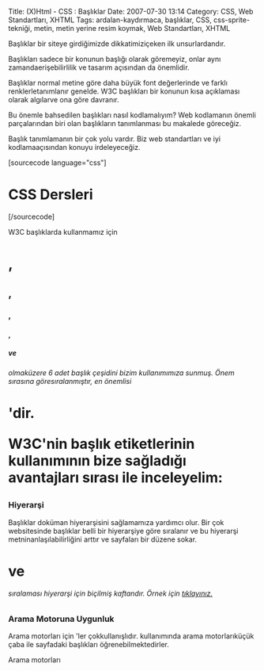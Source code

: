 Title: (X)Html - CSS : Başlıklar
Date: 2007-07-30 13:14
Category: CSS, Web Standartları, XHTML
Tags: ardalan-kaydırmaca, başlıklar, CSS, css-sprite-tekniği, metin, metin yerine resim koymak, Web Standartları, XHTML

Başlıklar bir siteye girdiğimizde dikkatimiziçeken ilk unsurlardandır.

Başlıkları sadece bir konunun başlığı olarak göremeyiz, onlar aynı
zamandaerişebilirlilik ve tasarım açısından da önemlidir.

Başlıklar normal metine göre daha büyük font değerlerinde ve farklı
renklerletanımlanır genelde. W3C başlıkları bir konunun kısa açıklaması
olarak algılarve ona göre davranır.

Bu önemle bahsedilen başlıkları nasıl kodlamalıyım? Web kodlamanın
önemli parçalarından biri olan başlıkların tanımlanması bu makalede
göreceğiz. <!--more-->

Başlık tanımlamanın bir çok yolu vardır. Biz web standartları ve iyi
kodlamaaçısından konuyu irdeleyeceğiz.

[sourcecode language="css"] <h1>CSS Dersleri</h1> [/sourcecode]

W3C başlıklarda kullanmamız için<h1>,<h2>,<h3>,<h4>,<h5> ve
<h6> olmaküzere 6 adet başlık çeşidini bizim kullanımımıza sunmuş.
Önem sırasına göresıralanmıştır, en önemlisi <h1>'dir.

W3C'nin başlık etiketlerinin kullanımının bize sağladığı avantajları
sırası ile inceleyelim:

### Hiyerarşi

Başlıklar doküman hiyerarşisini sağlamamıza yardımcı olur. Bir çok
websitesinde başlıklar belli bir hiyerarşiye göre sıralanır ve bu
hiyerarşi metninanlaşılabilirliğini arttır ve sayfaları bir düzene
sokar. <h1> ve<h6> sıralaması hiyerarşi için biçilmiş kaftandır.
Örnek için [tıklayınız.][]

### Arama Motoruna Uygunluk

Arama motorları için <hx>'ler çokkullanışlıdır. <hx> kullanımında
arama motorlarıküçük çaba ile sayfadaki başlıkları öğrenebilmektedirler.

Arama motorları <title> içindeki ve<meta> etiketi içindeki
kelimeleri sayfa içinde ararlar bulamadıklarındao sayfayı sıralamadan
düşürürler. Ancak başlıkla ilgi üzerine çekilmişkelimeler arama
motorları için bir velinimettir. Tabi arama motorlarının bizimsitemizi
indekslemeside bizim için bir velinimettir.

### Kolay Şekillendirme

Kolay şekillendirilir. Çünkü <h1> etiketi<b> ve <p> gibi CSS de
tekil olarak atama yapılan bir etikettir. Bunedenle CSS tanımlaması
kolay olacaktır.

<h1> vd. başlıklar CSS tanımlaması olmasa dabaşlıklarınızı kalın ve
büyük font değerlerinde gösterecektir. Tüm araçlarda ve eskisürüm
tarayıcılarda başlıklar ayırt edilecektir.

Sayfalarımızda <h1> kullanarak kolaylıksağlarız. Çünkü <h1> tekil
etiketlerdendir. Eğer bir atama yaptıktansonra buna bir ekleme yapmak
istersek CSS ile bunu çok kolay yaparız Örneğin

[sourcecode language="css"] <h1>CSS Dersleri </h1> [/sourcecode]

Bu başlığın boyutunu, rengini ve font-şeklinideğiştirebiliriz CSS ile

[sourcecode language="css"] h1 { font-family: Arial, sans-serif;
font-size: 24px; color: #369; } [/sourcecode]

Biz burada çok basit bir şekilde tüm başlıklarıarial font, 24 piksel
boyut ve mavi renk ataması yaptık.

Daha sonra bu başlığın altına 1 piksel boyutundabir gri alt çizgi çizmek
istedik.

[sourcecode language="css" highlight="5,6"] h1 { font-family: Arial,
sans-serif; font-size: 24px; color: #369; padding-bottom: 4px;
border-bottom: 1px solid #999; } [/sourcecode]

**padding-bottom** ile çizgi ile başlıkarasındaki boşluğu ayarladık ve
**border-bottom** değeri ile debaşlık altına çizgiyi çizdik.

### Değişebilir İkonlar

CSS'i kullanarak başlıklarımızın soluna zemin resmi olarak bir ikon
koyabiliriz. Bu metot ile başlıklardaki bir değişiklikile tüm sitedeki
başlıklar değişecektir. Ayrıca tüm başlıklar için kullanılacak ikonları
bir resim halinde hazırlanıp kullanım kolaylığı sağlanabilir. Bir örnek
yaparsak

![Başlıklar][]

Tüm başlıkların ikonları tek bir   
resim olarak hazılranmış hali

Resim hazırlanırken ikon aralarındaki farkı orantılı ayarlar isek
kodlama yaparken bize kolaylık sağlayacaktır. Aşağıda bunu daha iyi
göreceğiz.

Html kodları:

[sourcecode language="html"] <h1 class="hata">Hakkımızda </h1>
<p>At lupatum delenit aigue duos dolor tempor sunt in culpa qui
officia d dereud facils est er expedit distinc peccand quaerer en
imigent cupidat. Incita visset, accom ex robore ad quam vis vadisen
vlavis confecs nis revinc tae.</p> <h1 class="yemek">Ürünler</h1>
<p>Oppidi his mowni bus suifs fortunis desp erate coe magno recipei
ban ibi se rursus isdem opport unitel rursus isdem opport loci defen
porti busi. Situs era eod oppi dorum, ut posta. </p> <h1
class="yaz">Bize Yazın</h1> <p>Incita visset, accom ex robore ad
quam vis vadisen vlavis confecs nis revinc tae. </p> <h1
class="yardim">Yardım</h1> <p> At lupatum delenit aigue duos dolor
tempor sunt in culpa qui officia ddereud facils est er expedit distinc
peccand quaerer en imigentcupidat. Incita visset, accom ex robore ad
quam vis vadisen vlavisconfecs nis revinc tae.</p> [/sourcecode]

CSS kodları:

[sourcecode language="css"] h1.hata{ font:bold 34px/35px "Lucida
Grande",Arial, Helvetica, sans-serif; color: #3A45A1; background:
url(images/basliklar.gif) 1px 3px no-repeat; padding-left: 40px; }
h1.yemek{ font:bold 34px/35px "Lucida Grande",Arial, Helvetica,
sans-serif; color: #A6685A; background: url(images/basliklar.gif) 1px
-40px no-repeat; padding-left: 40px; } h1.yaz{ font:bold 34px/35px
"Lucida Grande",Arial, Helvetica, sans-serif; color: #36393B;
background: url(images/basliklar.gif) 1px -80px no-repeat; padding-left:
40px; } h1.yardim{ font:bold 34px/35px "Lucida Grande",Arial, Helvetica,
sans-serif; color: #C90A0A; background: url(images/basliklar.gif) 1px
-120px no-repeat; padding-left: 40px; } [/sourcecode]

Sol tarafa ikon konduğu için yazı ile ikon arasındaki mesafeyi ayarlamak
için padding-left değeri40 piksel atanmıştır ve zemin resmi olarakta bir
resim tekrarsız olarak konmuş ve font değeri 34px ve satır yüksekliği
35px tanımlanarak ikon yazı oranı sağlanmıştır.

Dikkat ederseniz genelde her başlık için değişen sadece renk ve zemin
resmi konumudur. Aslında bu başlıklar için genel bir sınıflandırma yapıp
farklı özellikleri için her birine özel tanımlarda yapabilirdik.
Yukarıda yazdığımız kod daha genel bir kod yazımı için uygundur.

Örneği görmek için [tıklayınız.][1]

###### MetinYerine Resim koyma Metodu ile Başlık Oluşturmak

Bazen başlıkları resim yapmamız gerektiğidurumlar olabilir bunun için
Metin Yerine Resim Koyma Metotlarından biriniuygulayabiliriz. Ayrıntılı
bilgi için "[Metin Yerine Resim/FlashEkleme Teknikleri (Image
Replacement)][]" makalemize göz atın.

-   [http://www.communitymx.com/content/article.cfm?cid=A1A37][]
-   [http://www.paulmichaelsmith.com/blog/examples/headingicons/sample.php][]
-   [http://eu.wiley.com/WileyCDA/WileyTitle/productCd-047009754X.html][]
-   [http://www.sitepoint.com/books/cssdesign1/][]
-   [http://www.friendsofed.com/book.html?isbn=1590593812][]

</p>

  [tıklayınız.]: /dokumanlar/baslik_deneme1.html
  [Başlıklar]: /images/basliklar.gif
  [1]: /dokumanlar/baslik_deneme2.html
  [Metin Yerine Resim/FlashEkleme Teknikleri (Image Replacement)]: http://www.fatihhayrioglu.com/metin-yerine-resimflash-ekleme-teknikleri-image-replacement/
  [http://www.communitymx.com/content/article.cfm?cid=A1A37]: http://www.communitymx.com/content/article.cfm?cid=A1A37
  [http://www.paulmichaelsmith.com/blog/examples/headingicons/sample.php]:
    http://www.paulmichaelsmith.com/blog/examples/headingicons/sample.php
  [http://eu.wiley.com/WileyCDA/WileyTitle/productCd-047009754X.html]: http://eu.wiley.com/WileyCDA/WileyTitle/productCd-047009754X.html
  [http://www.sitepoint.com/books/cssdesign1/]: http://www.sitepoint.com/books/cssdesign1/
  [http://www.friendsofed.com/book.html?isbn=1590593812]: http://www.friendsofed.com/book.html?isbn=1590593812
